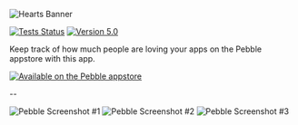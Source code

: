 ![Hearts Banner](https://raw.githubusercontent.com/smallstoneapps/hearts/master/store/5.0/banner_basalt_01.png)

[![Tests Status](https://img.shields.io/travis/smallstoneapps/hearts.svg?style=flat-square&label=tests)][travis] [![Version 5.0](https://img.shields.io/badge/version-5.0-blue.svg?style=flat-square)][appstore]


Keep track of how much people are loving your apps on the Pebble appstore with
this app.

[![Available on the Pebble appstore](http://pblweb.com/badge/530be07a7cd17c954e000049/white/medium/)][appstore]

--

![Pebble Screenshot #1](https://raw.githubusercontent.com/smallstoneapps/hearts/master/store/5.0/screenshot_basalt_01.png)
![Pebble Screenshot #2](https://raw.githubusercontent.com/smallstoneapps/hearts/master/store/5.0/screenshot_basalt_02.png)
![Pebble Screenshot #3](https://raw.githubusercontent.com/smallstoneapps/hearts/master/store/5.0/screenshot_basalt_03.png)

[appstore]: https://apps.getpebble.com/applications/530be07a7cd17c954e000049
[travis]: https://travis-ci.org/smallstoneapps/hearts/
[download-pbw]: https://github.com/smallstoneapps/hearts/releases/download/v5.0/hearts.pbw
